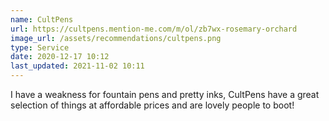 ```yaml
---
name: CultPens
url: https://cultpens.mention-me.com/m/ol/zb7wx-rosemary-orchard
image_url: /assets/recommendations/cultpens.png
type: Service
date: 2020-12-17 10:12
last_updated: 2021-11-02 10:11
---
```

I have a weakness for fountain pens and pretty inks, CultPens have a great selection of things at affordable prices and are lovely people to boot!
